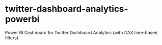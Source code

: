# twitter-dashboard-analytics-powerbi
Power BI Dashboard for Twitter Dashboard Analytics (with DAX time-based filters)
